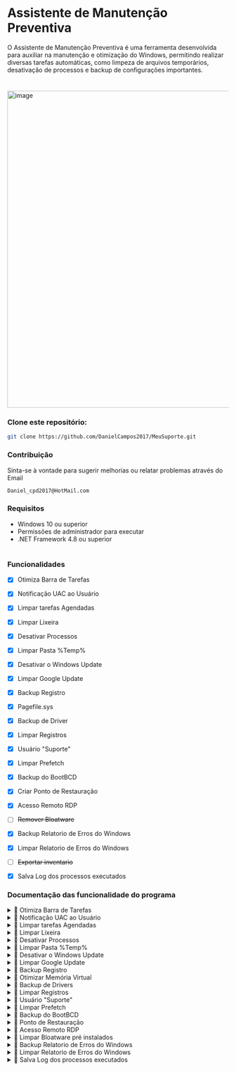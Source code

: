 # Assistente de Manutenção Preventiva

O Assistente de Manutenção Preventiva é uma ferramenta desenvolvida para auxiliar na manutenção e otimização do Windows, permitindo realizar diversas tarefas automáticas, como limpeza de arquivos temporários, desativação de processos e backup de configurações importantes.

#
<img width="969" height="720" alt="image" src="https://github.com/user-attachments/assets/123cef07-d6ee-4841-bb52-a16aa739759c" />

### Clone este repositório:
``` bash
git clone https://github.com/DanielCampos2017/MeuSuporte.git
```

### Contribuição
Sinta-se à vontade para sugerir melhorias ou relatar problemas através do Email
``` bash
Daniel_cpd2017@HotMail.com
```
### Requisitos
- Windows 10 ou superior
- Permissões de administrador para executar
- .NET Framework 4.8 ou superior

# 

### Funcionalidades
- [x] Otimiza Barra de Tarefas
- [x] Notificação UAC ao Usuário
- [x] Limpar tarefas Agendadas
- [x] Limpar Lixeira
- [x] Desativar Processos
- [x] Limpar Pasta %Temp%
- [x] Desativar o Windows Update
- [x] Limpar Google Update
- [x] Backup Registro
- [x] Pagefile.sys
- [x] Backup de Driver
- [x] Limpar Registros
- [x] Usuário "Suporte"
- [x] Limpar Prefetch
- [x] Backup do BootBCD
- [x] Criar Ponto de Restauração
- [x] Acesso Remoto RDP
- [ ] ~~Remover Bloatware~~
- [x] Backup Relatorio de Erros do Windows
- [x] Limpar Relatorio de Erros do Windows
- [ ] ~~Exportar inventario~~
- [x] Salva Log dos processos executados


### Documentação das funcionalidade do programa

<details>
 <summary>🔽 Otimiza Barra de Tarefas </summary>
 
Remove os Icones da Barra de Terefas, Aumentando o espaço útil da Barra de Terefas do **Usuário** atual e tendo a opção de escolha de **Todos Usuário**

- Ocultar o icone de **barra de pesquisa do Windows**
- Ocultar o icone de **Visão de Tarefas**
- Ocultar o icone de **Saiba mais sobre esta imagem**

</details>

<details>
 <summary>🔽 Notificação UAC ao Usuário </summary>
 
Ativa\Desativa notificação **Pop-Up de Controle de Conta de Usuário (UAC)** para o **Usuário** atual e tendo a opção de escolha de **Todos Usuário**

Esse é recurso de segurança do Windows. Que solicita permissão para que um aplicativo faça alterações no sistema
Essa notificação aparece quando um programa precisa de privilégios administrativos, como ao instalar software ou modificar configurações

</details>


<details>
 <summary>🔽 Limpar tarefas Agendadas </summary>

Remove tarefas agendadas desnecessárias que podem estar consumindo recursos ou afetando o desempenho do sistema.

</details>

<details>
 <summary>🔽 Limpar Lixeira </summary>

Exclui permanentemente os arquivos armazenados na Lixeira do usuário atual para liberar espaço em disco.

</details>

<details>
  <summary>🔽 Desativar Processos</summary>

Remove os processos que roda em segundo plano que podem estar consumindo recursos Desnecessários.

**Serviços**
- **AdobeUpdateService** = Serviço da Adobe
- **AGSService** = Serviço da Adobe
- **AdobeARMservice** = Serviço da Adobe
- **DbxSvc** = Dropbox
- **Microsoft Office Groove Audit Service** = Serviço do Office
- **SysMain** = Pode ajudar em SSDs, mas em HDs pode ser útil
- **UsoSvc** = Atualização do Serviço Orchestrator
- **XboxGipSvc** = Xbox Accessory Management Service
- **vmicvmsession** = Serviço Direto do Hyper-V PowerShell
- **vmicrdv** = Serviço de Virtualização de Área de Trabalho Remota do Hyper-V
- **UevAgentService** = User Experience Virtualization
- **vmickvpexchange** = Serviço de Troca de Dados do Hyper-V
- **PhoneSvc** = Serviço de Telefonia
- **vmictimesync** = Serviço de Sincronização de Data/Hora do Hyper-V
- **perceptionsimulation** = Serviço de Simulação de Percepção do Windows
- **SensorService** = Serviço de Sensor rotação automática
- **XboxNetApiSvc** = Serviço de Rede Xbox Live
- **vmicheartbeat** = Serviço de Pulsação do Hyper-V
- **HvHost = Serviço** de Host HV
- **cloudidsvc** = Serviço de identidade Microsoft Cloud
- **icssvc** = Serviço de Hotspot Móvel do Windows
- **fhsvc** = Serviço de Histórico de Arquivos
- **lfsvc** = Serviço de Geolocalização
- **refsdedupsvc** = Serviço de duplicação do ReFS
- **vmicshutdown** = Serviço de Desligamento de Convidado do Hyper-V
- **WMPNetworkSvc** = Serviço de Compartilhamento de Rede do Windows Media Player
- **WbioSrvc** = Serviço de Biometria do Windows
- **Fax** = Se você não usa fax, pode desativar
- **SEMgrSvc** = Serviço de Gerenciador de NFC/SE e Pagamentos
- **MapsBroker** = Serviço de Mapas
- **WpnService** = Serviço de Notificações Push do Windows
- **XblAuthManager** = Serviço de Autenticação Xbox Live

</details>

<details>
 <summary>🔽 Limpar Pasta %Temp% </summary>

Remove arquivos temporários do **Usuário** atual e tendo a opção de escolha de **Todos** para liberar espaço e melhorar o desempenho.
``` bash
%LOCALAPPDATA%\Temp

```
</details>

<details>
  <summary>🔽 Desativar o Windows Update</summary>

Desativa serviço do Windows Update para evitar atualizações automáticas que podem impactar o desempenho ou causar reinicializações indesejadas para o **Usuario Atual**

**Serviços**
- **InstallService** = Serviço de Instalação da Microsoft Store
- **svsvc** = Serviço de Verificador de Ponto
- **wuauserv** = Serviço de Windows Update
- **WSearch** = Serviço de Pesquisa do Windows

Remove os arquivos de atualizações não realizada
``` bash
%WinDir%\SoftwareDistribution\Download
``` 

</details>

<details>
 <summary>🔽 Limpar Google Update</summary>

Remove serviços e processos relacionados ao Google Update, evitando consumo excessivo de recursos por atualizações automáticas do Google Chrome

``` bash
%ProgramFiles(x86)%\Google\GoogleUpdater
%ProgramFiles(x86)%\Google\Update
```

**Serviços**
- **edgeupdate** = Serviço do google
- **edgeupdatem** = Serviço do google
- **gupdatem** = Serviço do google
- **gupdate** = Serviço do google
- **GoogleChromeElevationService** = Serviço do google
- **gusvc** = Serviço do google

</details>

<details>
  <summary>🔽 Backup Registro</summary>
Faz uma cópia de segurança do Registro do *Usuário** atual e tendo a opção de escolha de **Todos Usuário** garantindo a possibilidade de restauração em caso de problemas.

``` bash
Computador\HKEY_CURRENT_USER\Software\Microsoft\Windows\CurrentVersion\Run
Computador\HKEY_LOCAL_MACHINE\SOFTWARE\Microsoft\Windows\CurrentVersion\Run
Computador\HKEY_LOCAL_MACHINE\Software\WOW6432Node\Microsoft\Windows\CurrentVersion\Run 
``` 
</details>

<details>
  <summary>🔽 Otimizar Memória Virtual</summary>

Otimiza o arquivo de paginação do Windows (Pagefile.sys), ajustando seu tamanho ou desativando-o conforme a necessidade do usuário.

</details>

<details>
 <summary>🔽 Backup de Drivers </summary>

Cria uma cópia de segurança dos drivers instalados no sistema, permitindo restaurá-los em caso de falha ou reinstalação do Windows.

Execute o comando no **CMD** como Administrador para restaura os **Driver** do windows, contendo a pasta no diretorio C:\DriversBackup\

``` bash
 pnputil /add-driver "C:\DriversBackup\*.inf" /subdirs /install
```
</details>

<details>
 <summary>🔽 Limpar Registros </summary>

Remove chaves de registros do desnecessárias ou obsoletas do Registro Windows no **Usuário** atual e tendo a opção de escolha de **Todos Usuário** para melhorar a estabilidade e o desempenho. 

``` bash
Computador\HKEY_CURRENT_USER\Software\Microsoft\Windows\CurrentVersion\Run
Computador\HKEY_LOCAL_MACHINE\SOFTWARE\Microsoft\Windows\CurrentVersion\Run
Computador\HKEY_LOCAL_MACHINE\Software\WOW6432Node\Microsoft\Windows\CurrentVersion\Run
```

Remove inicialiação de Serviço de armazenamento em Nuvem. Mantendo somente os Serviço que o Usuario esta logado
- OneDrive
- GoogleDrive

### Lista de Registro que não ira **apaga** 
Módulo de consulta de Notas Fiscais eletrônicas (NF-e) junto à SEFAZ do estado do Rio Grande do Sul.
- ConsultaNF-e_SEFAZ_RS

Serviço de comunicação com portal federal da Receita para validação e transmissão de documentos fiscais.
- WebServicePortalFederal

Aplicativo impressão do Documento Auxiliar da Nota Fiscal Eletrônica (DANFE).
- DANFEViewUniNFe
- DANFEViewMon
- DANFEViewWatch

Ferramenta de captura de tela simples e rápida
- Lightshot

Aplicativo de telefonia via internet
- Wave

Programa de acesso remoto
- AnyDesk

Plugins de integração com sistemas de gestão empresarial (ERP)
- GestaoPlugin
- GestaoPluginx64

Aplicativo de agenda e gerenciamento de compromissos Tecnobyte
- Tecnobyte Agenda

Ferramenta de criptografia utilizada para garantir a segurança de certificados digitais
- CriptoCNS

Serviço responsável pela validação e autenticação de certificados e transações digitais dentro do sistema.
- Valid Agent Server
- AgenteExecucaoAssistente

Conjunto de drivers e utilitários gráficos responsáveis pelo funcionamento da placa de vídeo
- NVIDIA Corporation

Software e drivers desenvolvidos pela Leucotron, utilizados para integração com sistemas de telefonia corporativa (PABX)
- Leucotron Telecom

Aplicativo de assinatura digital  (como NF-e, CT-e e MDF-e) com certificados digitais A1 ou A3
- GO-Signer

Drivers e utilitários de áudio ou rede desenvolvidos pela Realtek Semiconductor
- Realtek

Drivers do sistema operacional Windows
- DriverStore

</details>

<details>

 <summary>🔽 Usuário "Suporte"</summary>

Cria uma conta Local com privilégio administrador para facilitar a manutenção e resolução de problemas no sistema.
 
``` bash
Nome: Suporte
Senha: r46W6h8#
```

</details>

<details>
 <summary>🔽 Limpar Prefetch</summary>
 
Remover Arquivos de Inicialização Lenta no (Prefetch) que podem estar desatualizados e impactar negativamente o desempenho do sistema.

``` bash
%WinDir%\Prefetch
```
</details>

<details>
 <summary>🔽 Backup do BootBCD </summary>

Faz uma cópia de segurança do arquivo **BCD_Backup.zip** "Boot Configuration Data (BCD)", configurações de inicialização possam ser restauradas caso ocorram problemas.

Quando restaura
- O Windows não inicia por erro no BCD (“Boot Configuration Data missing/corrupt”);
- Após falhas em dual boot ou remoção de outro sistema operacional;
- Depois de reinstalar o Windows e precisar recuperar entradas antigas de inicialização.

Segue os passos para restauração:

Remova a proteção do arquivo BCD atual 
``` bash
attrib C:\boot\bcd -r -s -h
```

Renomeie o BCD atual para manter uma cópia de segurança
``` bash
ren C:\boot\bcd bcd.old
```

Importe o backup do BCD
``` bash
bcdedit /import C:\bcdbackup
```

Reative os atributos de proteção
``` bash
attrib C:\boot\bcd +r +s +h
```
Verifique se o BCD foi restaurado corretamente
``` bash
bcdedit /enum all
```

</details>

<details>
 <summary>🔽 Ponto de Restauração </summary>
Cria um Ponto de Restauração do Sistema para reverter o estado do seu sistema operacional para um momento anterior, sem afetar seus arquivos pessoais,

Finalidade:
- **Corrigir falhas** = Se o seu PC apresentar lentidão, travamentos ou erros após a instalação de um novo programa, driver ou atualização do Windows
- **Desfazer alterações do sistema** = Ele desfaz modificações feitas em arquivos do sistema, configurações e no registro do Windows que possam ter causado instabilidade
- **Recuperar de problemas** = É uma maneira rápida de solucionar problemas sem precisar reinstalar todo o sistema operacional

</details>

<details>
 <summary>🔽 Acesso Remoto RDP </summary>
Ativa\Desativa O Acesso Remoto RDP (Remote Desktop Protocol)

- **Suporte técnico** = Equipes de suporte podem acessar o computador do usuário para diagnosticar e resolver problemas.
- **Trabalho remoto** = Usuario conseguem se conectar ao computador do escritório para acessar arquivos e programas para trabalhar remotamente

</details>

<details>
<summary>🔽 Limpar Bloatware pré instalados</summary>

Remove os **Bloatware** pré-instalados no sistema que 90% não são úteis para o usuário final, como alguns jogos ou versões de teste de programas pagos

- 3DBuilder  = 3D Builder  
- AdobeSystemsIncorporated.AdobeExpress  = Adobe Express  
- AgeofEmpiresCastleSiege  = Age of Empires Castle Siege  
- WindowsAlarms  = Alarmes  
- AmazonAppstore  = Amazon Appstore  
- GAMELOFTSA.Asphalt8Airborne  = Asphalt 8  
- QuickAssist  = Assistência Rápida  
- Astro  = Astro  
- king.com.BubbleWitch3Saga  = Bubble Witch 3  
- Sagaking.com.BubbleWitch3Saga  = Bubble Witch 3 Saga  
- king.com.CandyCrushFriends  = Candy Crush Friends Saga  
- king.com.CandyCrushSaga  = Candy Crush Saga  
- ScreenSketch  = Captura e Esboço  
- Clipchamp  = Clipchamp  
- BingWeather  = Clima  
- Copilot  = Copilot  
- Cortana  = Cortana  
- Microsoft.Getstarted  = Dicas  
- BingFinance  = Dinheiro  
- Disney.37853FC22B2CE  = Disney Magic Kingdoms  
- Samsung.Earbuds  = Earbuds  
- windowscommunicationsapps  = Email e Calendário  
- BingSports  = Esportes  
- Facebook.Facebook  = Facebook  
- WindowsFeedbackHub  = Feedback Hub  
- ZuneVideo  = Filmes & TV  
- Windows.Photos  = Fotos  
- CommsPhone  = Gerenciador de Telefone  
- WindowsSoundRecorder  = Gravador de voz  
- G5Entertainment.HiddenCityMysteryofShadows  = Hidden City Hidden Object Adventure  
- Facebook.InstagramBeta  = Instagram  
- LinkedIn.LinkedIn  = LinkedIn  
- WindowsMaps  = Mapas  
- Gameloft.SE.MarchofEmpires  = March of Empires  
- McAfee.McAfee  = McAfee  
- Messaging  = Mensagens  
- MicrosoftOfficeHub  = Microsoft 365 (Hub)  
- Microsoft.Todos  = Microsoft To Do  
- ZuneMusic  = Música (Groove)  
- NarratorQuickStart  = Narrador  
- BingNews  = News (Notícias)  
- BingNews  = Notícia  
- MicrosoftStickyNotes  = Notas autoadesivas  
- Office.GetOffice  = Obter o Office  
- SkypeApp  = Obter o Skype  
- Office.Sway  = Office Sway  
- OneConnect  = OneConnect  
- OneDrive  = OneDrive  
- Office.OneNote  = OneNote  
- People  = Pessoas  
- PhoneCompanion  = Phone Companion  
- PowerAutomateDesktop  = Power Automate Desktop  
- Amazon.com.AmazonVideo  = Prime Video  
- Print3D  = Print 3D  
- MixedReality.Portal  = Realidade Misturada Portal  
- ROBLOXCORPORATION.ROBLOX  = Roblox  
- MicrosoftSolitaireCollection  = Solitário  
- NetworkSpeedTest  = Speed Test  
- SpotifyAB.SpotifyMusic  = Spotify  
- MicrosoftTeams  = Teams  
- BytedancePte.Ltd.TikTok  = TikTok  
- Twitter.Twitter  = Twitter  
- MixedReality.Viewer  = Visualizador 3D  
- Whiteboard  = Whiteboard  
- WindowsMediaPlayer  = Windows Media Player  
- XboxApp  = Xbox  
- XboxGamingOverlay  = Xbox Game Bar  
- XboxSpeechToTextOverlay  = Xbox Game Speech Window  
- XboxIdentityProvider  = Xbox Identity Provider

</details>

<details>
 <summary>🔽 Backup Relatorio de Erros do Windows  </summary>
Cria um arquivo compactado no formato .Zip de todos os Relatório Erros do Sistema e dos Aplicativos

Descompacte os arquivos nos diretórios abaixo
``` bash
C:\ProgramData\Microsoft\Windows\WER\ReportQueue\
C:\ProgramData\Microsoft\Windows\WER\ReportArchive\
```
Para visualizar os Relatorios basta ir no Painel de controle do windows
Painel de Controle\Sistema e Segurança\Segurança e Manutenção\Relatórios de Problemas
</details>

<details>
 <summary>🔽 Limpar Relatorio de Erros do Windows  </summary>
Apagar todos os arquivo de Relatório Erros do Sistema e dos Aplicativos.
ideal para manter um controle de erros recorrentes na maquina
</details>

<details>
 <summary>🔽 Salva Log dos processos executados </summary>
 
Após a finalização do Software o mesmo ira criar uma pasta com nomenclatura "**Preventiva Dia-Mês-Ano**" no mesmo diretório da execução do Software, com os os Logs de todo o processo realizado, para fim de auditoria.

</details>
